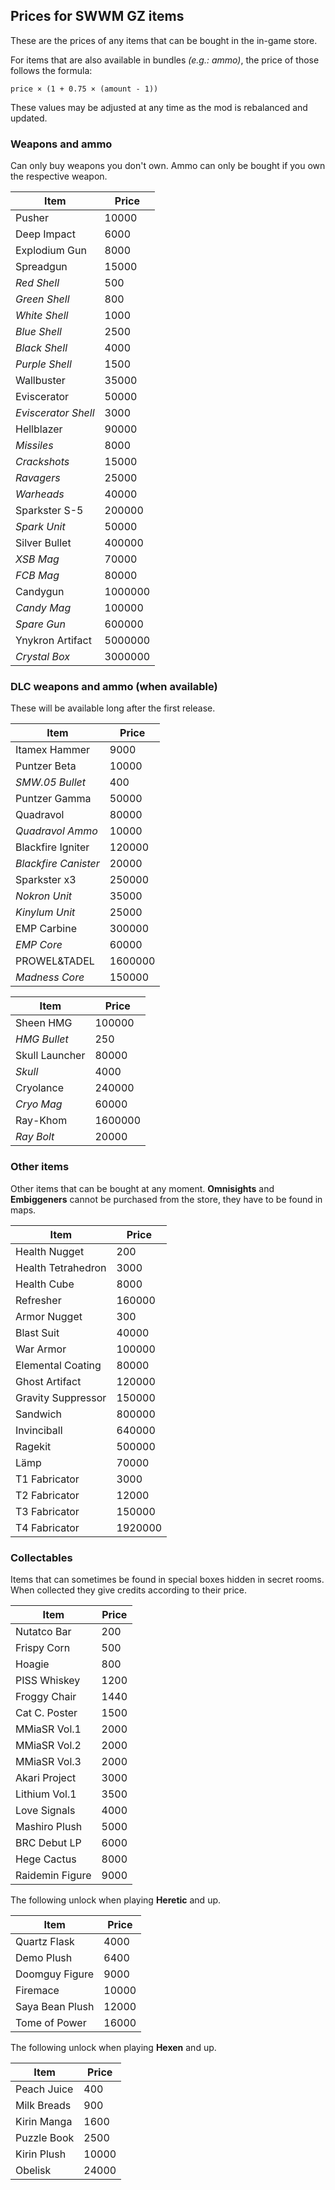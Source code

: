 ## Prices for SWWM GZ items

These are the prices of any items that can be bought in the in-game store.

For items that are also available in bundles *(e.g.: ammo)*, the price of those follows the formula:

`price × (1 + 0.75 × (amount - 1))`

These values may be adjusted at any time as the mod is rebalanced and updated.

### Weapons and ammo

Can only buy weapons you don't own. Ammo can only be bought if you own the respective weapon.

  Item                | Price
  ------------------- | -------
  Pusher              | 10000
  Deep Impact         | 6000
  Explodium Gun       | 8000
  Spreadgun           | 15000
  *Red Shell*         | 500
  *Green Shell*       | 800
  *White Shell*       | 1000
  *Blue Shell*        | 2500
  *Black Shell*       | 4000
  *Purple Shell*      | 1500
  Wallbuster          | 35000
  Eviscerator         | 50000
  *Eviscerator Shell* | 3000
  Hellblazer          | 90000
  *Missiles*          | 8000
  *Crackshots*        | 15000
  *Ravagers*          | 25000
  *Warheads*          | 40000
  Sparkster S-5       | 200000
  *Spark Unit*        | 50000
  Silver Bullet       | 400000
  *XSB Mag*           | 70000
  *FCB Mag*           | 80000
  Candygun            | 1000000
  *Candy Mag*         | 100000
  *Spare Gun*         | 600000
  Ynykron Artifact    | 5000000
  *Crystal Box*       | 3000000

### DLC weapons and ammo (when available)

These will be available long after the first release.

  Item                 | Price
  -------------------- | -------
  Itamex Hammer        | 9000
  Puntzer Beta         | 10000
  *SMW.05 Bullet*      | 400
  Puntzer Gamma        | 50000
  Quadravol            | 80000
  *Quadravol Ammo*     | 10000
  Blackfire Igniter    | 120000
  *Blackfire Canister* | 20000
  Sparkster x3         | 250000
  *Nokron Unit*        | 35000
  *Kinylum Unit*       | 25000
  EMP Carbine          | 300000
  *EMP Core*           | 60000
  PROWEL&TADEL         | 1600000
  *Madness Core*       | 150000

  Item           | Price
  -------------- | -------
  Sheen HMG      | 100000
  *HMG Bullet*   | 250
  Skull Launcher | 80000
  *Skull*        | 4000
  Cryolance      | 240000
  *Cryo Mag*     | 60000
  Ray-Khom       | 1600000
  *Ray Bolt*     | 20000

### Other items

Other items that can be bought at any moment. **Omnisights** and **Embiggeners** cannot be purchased from the store, they have to be found in maps.

  Item               | Price
  ------------------ | -------
  Health Nugget      | 200
  Health Tetrahedron | 3000
  Health Cube        | 8000
  Refresher          | 160000
  Armor Nugget       | 300
  Blast Suit         | 40000
  War Armor          | 100000
  Elemental Coating  | 80000
  Ghost Artifact     | 120000
  Gravity Suppressor | 150000
  Sandwich           | 800000
  Invinciball        | 640000
  Ragekit            | 500000
  Lämp               | 70000
  T1 Fabricator      | 3000
  T2 Fabricator      | 12000
  T3 Fabricator      | 150000
  T4 Fabricator      | 1920000

### Collectables

Items that can sometimes be found in special boxes hidden in secret rooms. When collected they give credits according to their price.

  Item            | Price
  --------------- | -----
  Nutatco Bar     | 200
  Frispy Corn     | 500
  Hoagie          | 800
  PISS Whiskey    | 1200
  Froggy Chair    | 1440
  Cat C. Poster   | 1500
  MMiaSR Vol.1    | 2000
  MMiaSR Vol.2    | 2000
  MMiaSR Vol.3    | 2000
  Akari Project   | 3000
  Lithium Vol.1   | 3500
  Love Signals    | 4000
  Mashiro Plush   | 5000
  BRC Debut LP    | 6000
  Hege Cactus     | 8000
  Raidemin Figure | 9000

The following unlock when playing **Heretic** and up.

  Item            | Price
  --------------- | -----
  Quartz Flask    | 4000
  Demo Plush      | 6400
  Doomguy Figure  | 9000
  Firemace        | 10000
  Saya Bean Plush | 12000
  Tome of Power   | 16000

The following unlock when playing **Hexen** and up.

  Item        | Price
  ----------- | -----
  Peach Juice | 400
  Milk Breads | 900
  Kirin Manga | 1600
  Puzzle Book | 2500
  Kirin Plush | 10000
  Obelisk     | 24000
